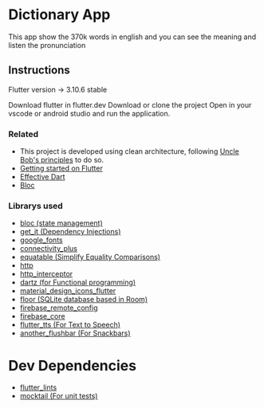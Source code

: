 # Dictionary App
 This app show the 370k words in english and you can see the meaning and listen the pronunciation

 ## Instructions
 Flutter version -> 3.10.6 stable

 Download flutter in flutter.dev
 Download or clone the project
 Open in your vscode or android studio and run the application.


### Related

- This project is developed using clean architecture, following [Uncle Bob's principles](https://blog.cleancoder.com/uncle-bob/2012/08/13/the-clean-architecture.html) to do so. 
- [Getting started on Flutter](https://flutter.dev/docs/get-started/install)
- [Effective Dart](https://dart.dev/guides/language/effective-dart)
- [Bloc](https://bloclibrary.dev/#/gettingstarted)

### Librarys used

 - [bloc (state management)](https://pub.dev/packages/bloc)
 - [get_it (Dependency Injections)](https://pub.dev/packages/get_it)
 - [google_fonts](https://pub.dev/packages/google_fonts)
 - [connectivity_plus](https://pub.dev/packages/connectivity_plus)
 - [equatable (Simplify Equality Comparisons)](https://pub.dev/packages/equatable)
 - [http](https://pub.dev/packages/http)
 - [http_interceptor](https://pub.dev/packages/http_interceptor)
 - [dartz (for Functional programming)](https://pub.dev/packages/dartz)
 - [material_design_icons_flutter](https://pub.dev/packages/material_design_icons_flutter)
 - [floor (SQLite database based in Room)](https://pub.dev/packages/floor)
 - [firebase_remote_config](https://pub.dev/packages/firebase_remote_config)
 - [firebase_core](https://pub.dev/packages/firebase_core)
 - [flutter_tts (For Text to Speech)](https://pub.dev/packages/flutter_tts)
 - [another_flushbar (For Snackbars)](https://pub.dev/packages/another_flushbar)

 # Dev Dependencies
  - [flutter_lints](https://pub.dev/packages/flutter_lints)
  - [mocktail (For unit tests)](https://pub.dev/packages/mocktail)
